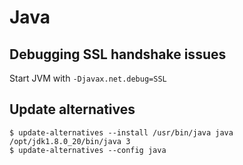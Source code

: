 Java
====

Debugging SSL handshake issues
------------------------------

Start JVM with `-Djavax.net.debug=SSL`

Update alternatives
-------------------

    $ update-alternatives --install /usr/bin/java java /opt/jdk1.8.0_20/bin/java 3
	$ update-alternatives --config java